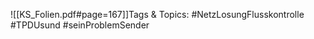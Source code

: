
![[KS_Folien.pdf#page=167]]Tags & Topics:
   #NetzLosungFlusskontrolle
   #TPDUsund
   #seinProblemSender